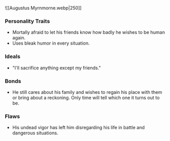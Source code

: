 ![[Augustus Myrnmorne.webp|250]]
### Personality Traits
- Mortally afraid to let his friends know how badly he wishes to be human again.
- Uses bleak humor in every situation.
### Ideals
- "I'll sacrifice anything except my friends."
### Bonds
- He still cares about his family and wishes to regain his place with them or bring about a reckoning. Only time will tell which one it turns out to be.
### Flaws
- His undead vigor has left him disregarding his life in battle and dangerous situations.